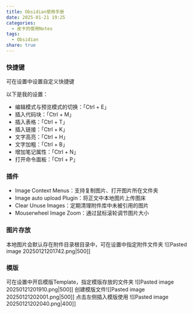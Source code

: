 ```yaml
---
title: Obsidian使用手册
date: 2025-01-21 19:25
categories:
  - 皮卡的使用Notes
tags:
  - Obsidian
share: true
---
```

### 快捷键 
可在设置中设置自定义快捷键

以下是我的设置：

- 编辑模式与预览模式的切换：「Ctrl + E」
- 插入代码块：「Ctrl + M」
- 插入表格：「Ctrl + T」
- 插入链接：「Ctrl + K」
- 文字高亮：「Ctrl + H」
- 文字加粗：「Ctrl + B」
- 增加笔记属性：「Ctrl + N」
- 打开命令面板：「Ctrl + P」

### 插件

- Image Context Menus：支持复制图片、打开图片所在文件夹
- Image auto upload Plugin：将正文中本地图片上传图床
- Clear Unuse Images：定期清理附件库中未被引用的图片
- Mouserwheel Image Zoom：通过鼠标滚轮调节图片大小

### 图片存放
本地图片会默认存在附件目录根目录中，可在设置中指定附件文件夹
![[Pasted image 20250121201742.png|500]]

###  模版
可在设置中开启模版Template，指定模版存放的文件夹
![[Pasted image 20250121201910.png|500]]
创建模版文件![[Pasted image 20250121202001.png|500]]
点击左侧插入模版使用
![[Pasted image 20250121202040.png|400]]